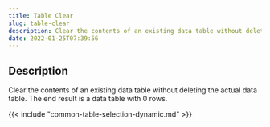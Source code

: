 ```yaml
---
title: Table Clear
slug: table-clear
description: Clear the contents of an existing data table without deleting the actual data table
date: 2022-01-25T07:39:56
---
```


## Description


Clear the contents of an existing data table without deleting the actual data table. The end result is a data table with 0 rows.



{{< include "common-table-selection-dynamic.md" >}}


